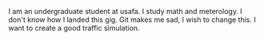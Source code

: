 I am an undergraduate student at usafa. 
I study math and meterology.
I don't know how I landed this gig. 
Git makes me sad, I wish to change this.
I want to create a good traffic simulation.